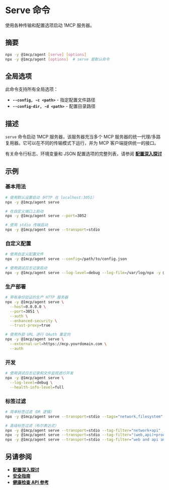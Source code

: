 # Serve 命令

使用各种传输和配置选项启动 1MCP 服务器。

## 摘要

```bash
npx -y @1mcp/agent [serve] [options]
npx -y @1mcp/agent [options]  # serve 是默认命令
```

## 全局选项

此命令支持所有全局选项：

- **`--config, -c <path>`** - 指定配置文件路径
- **`--config-dir, -d <path>`** - 配置目录路径

## 描述

`serve` 命令启动 1MCP 服务器，该服务器充当多个 MCP 服务器的统一代理/多路复用器。它可以在不同的传输模式下运行，并为 MCP 客户端提供统一的接口。

有关命令行标志、环境变量和 JSON 配置选项的完整列表，请参阅 **[配置深入探讨](../guide/essentials/configuration.md)**

## 示例

### 基本用法

```bash
# 使用默认设置启动（HTTP 在 localhost:3051）
npx -y @1mcp/agent serve

# 在自定义端口上启动
npx -y @1mcp/agent serve --port=3052

# 使用 stdio 传输启动
npx -y @1mcp/agent serve --transport=stdio
```

### 自定义配置

```bash
# 使用自定义配置文件
npx -y @1mcp/agent serve --config=/path/to/config.json

# 使用调试日志记录启动
npx -y @1mcp/agent serve --log-level=debug --log-file=/var/log/npx -y @1mcp/agent.log
```

### 生产部署

```bash
# 带有身份验证的生产 HTTP 服务器
npx -y @1mcp/agent serve \
  --host=0.0.0.0 \
  --port=3051 \
  --auth \
  --enhanced-security \
  --trust-proxy=true

# 使用外部 URL 进行 OAuth 重定向
npx -y @1mcp/agent serve \
  --external-url=https://mcp.yourdomain.com \
  --auth
```

### 开发

```bash
# 使用调试日志记录和文件监视进行开发
npx -y @1mcp/agent serve \
  --log-level=debug \
  --health-info-level=full
```

### 标签过滤

```bash
# 简单标签过滤（OR 逻辑）
npx -y @1mcp/agent serve --transport=stdio --tags="network,filesystem"

# 高级标签过滤（布尔表达式）
npx -y @1mcp/agent serve --transport=stdio --tag-filter="network+api"
npx -y @1mcp/agent serve --transport=stdio --tag-filter="(web,api)+prod-test"
npx -y @1mcp/agent serve --transport=stdio --tag-filter="web and api and not test"
```

## 另请参阅

- **[配置深入探讨](../guide/essentials/configuration)**
- **[安全指南](../reference/security)**
- **[健康检查 API 参考](../reference/health-check)**
